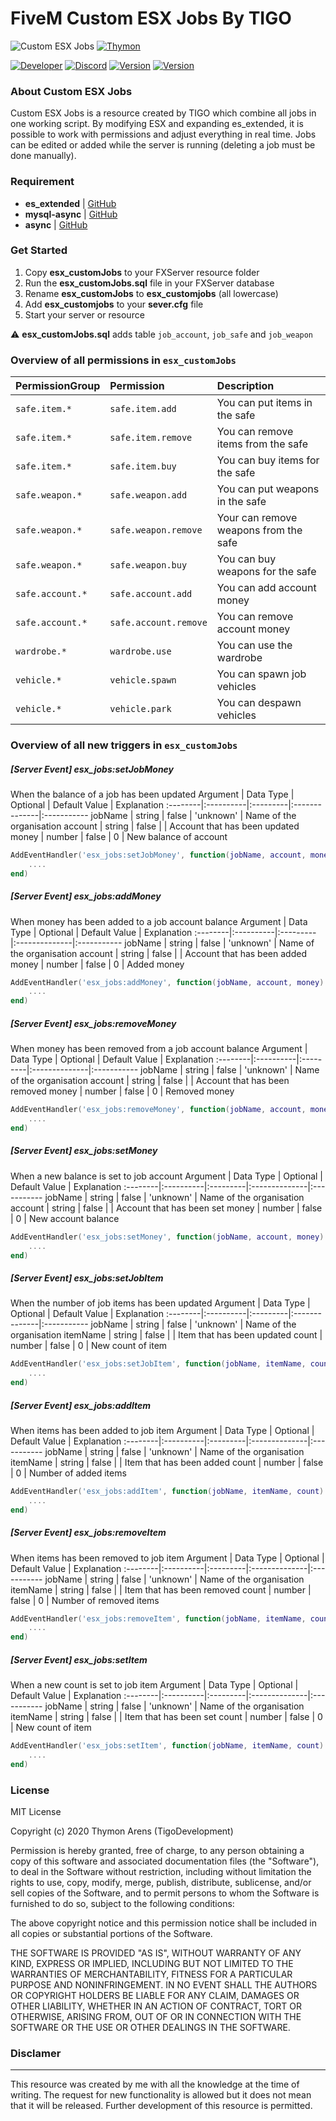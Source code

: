 # FiveM Custom ESX Jobs By TIGO
![Custom ESX Jobs](https://i.imgur.com/GtVGZ0c.png)
[![Thymon](https://i.imgur.com/3EquTNl.jpg)](https://www.tigodev.com)

[![Developer](https://img.shields.io/badge/Developer-TigoDevelopment-darkgreen)](https://github.com/TigoDevelopment)
[![Discord](https://img.shields.io/badge/Discord-Tigo%239999-purple)](https://discordapp.com/users/636509961375055882)
[![Version](https://img.shields.io/badge/Version-1.0.0-darkgreen)](https://github.com/TigoDevelopment/esx_customJobs/blob/master/version)
[![Version](https://img.shields.io/badge/License-MIT-darkgreen)](https://github.com/TigoDevelopment/esx_customJobs/blob/master/LICENSE)

### About Custom ESX Jobs

Custom ESX Jobs is a resource created by TIGO which combine all jobs in one working script. By modifying ESX and expanding es_extended, it is possible to work with permissions and adjust everything in real time. Jobs can be edited or added while the server is running (deleting a job must be done manually).

### Requirement
- **es_extended** | [GitHub](https://github.com/ESX-Org/es_extended)
- **mysql-async** | [GitHub](https://github.com/brouznouf/fivem-mysql-async)
- **async** | [GitHub](https://github.com/ESX-Org/async)

### Get Started
1) Copy **esx_customJobs** to your FXServer resource folder
2) Run the **esx_customJobs.sql** file in your FXServer database
3) Rename **esx_customJobs** to **esx_customjobs** (all lowercase)
4) Add **esx_customjobs** to your **sever.cfg** file
5) Start your server or resource

⚠️ **esx_customJobs.sql** adds table `job_account`, `job_safe` and `job_weapon`

### Overview of all permissions in `esx_customJobs`
PermissionGroup | Permission | Description
:---------------|:-----------|:-----------
`safe.item.*` | `safe.item.add` | You can put items in the safe
`safe.item.*` | `safe.item.remove` | You can remove items from the safe
`safe.item.*` | `safe.item.buy` | You can buy items for the safe
`safe.weapon.*` | `safe.weapon.add` | You can put weapons in the safe
`safe.weapon.*` | `safe.weapon.remove` | Your can remove weapons from the safe
`safe.weapon.*` | `safe.weapon.buy` | You can buy weapons for the safe
`safe.account.*` | `safe.account.add` | You can add account money
`safe.account.*` | `safe.account.remove` | You can remove account money
`wardrobe.*` | `wardrobe.use` | You can use the wardrobe
`vehicle.*` | `vehicle.spawn` | You can spawn job vehicles
`vehicle.*` | `vehicle.park` | You can despawn vehicles

### Overview of all new triggers in `esx_customJobs`

##### [Server Event] esx_jobs:setJobMoney
When the balance of a job has been updated
Argument | Data Type | Optional | Default Value | Explanation
:--------|:----------|:---------|:--------------|:-----------
jobName | string | false | 'unknown' | Name of the organisation
account | string | false | | Account that has been updated
money | number | false | 0 | New balance of account

```lua
AddEventHandler('esx_jobs:setJobMoney', function(jobName, account, money)
    ....
end)
```

##### [Server Event] esx_jobs:addMoney
When money has been added to a job account balance
Argument | Data Type | Optional | Default Value | Explanation
:--------|:----------|:---------|:--------------|:-----------
jobName | string | false | 'unknown' | Name of the organisation
account | string | false | | Account that has been added
money | number | false | 0 | Added money

```lua
AddEventHandler('esx_jobs:addMoney', function(jobName, account, money)
    ....
end)
```

##### [Server Event] esx_jobs:removeMoney
When money has been removed from a job account balance
Argument | Data Type | Optional | Default Value | Explanation
:--------|:----------|:---------|:--------------|:-----------
jobName | string | false | 'unknown' | Name of the organisation
account | string | false | | Account that has been removed
money | number | false | 0 | Removed money

```lua
AddEventHandler('esx_jobs:removeMoney', function(jobName, account, money)
    ....
end)
```

##### [Server Event] esx_jobs:setMoney
When a new balance is set to job account
Argument | Data Type | Optional | Default Value | Explanation
:--------|:----------|:---------|:--------------|:-----------
jobName | string | false | 'unknown' | Name of the organisation
account | string | false | | Account that has been set
money | number | false | 0 | New account balance

```lua
AddEventHandler('esx_jobs:setMoney', function(jobName, account, money)
    ....
end)
```

##### [Server Event] esx_jobs:setJobItem
When the number of job items has been updated
Argument | Data Type | Optional | Default Value | Explanation
:--------|:----------|:---------|:--------------|:-----------
jobName | string | false | 'unknown' | Name of the organisation
itemName | string | false | | Item that has been updated
count | number | false | 0 | New count of item

```lua
AddEventHandler('esx_jobs:setJobItem', function(jobName, itemName, count)
    ....
end)
```

##### [Server Event] esx_jobs:addItem
When items has been added to job item
Argument | Data Type | Optional | Default Value | Explanation
:--------|:----------|:---------|:--------------|:-----------
jobName | string | false | 'unknown' | Name of the organisation
itemName | string | false | | Item that has been added
count | number | false | 0 | Number of added items

```lua
AddEventHandler('esx_jobs:addItem', function(jobName, itemName, count)
    ....
end)
```

##### [Server Event] esx_jobs:removeItem
When items has been removed to job item
Argument | Data Type | Optional | Default Value | Explanation
:--------|:----------|:---------|:--------------|:-----------
jobName | string | false | 'unknown' | Name of the organisation
itemName | string | false | | Item that has been removed
count | number | false | 0 | Number of removed items

```lua
AddEventHandler('esx_jobs:removeItem', function(jobName, itemName, count)
    ....
end)
```

##### [Server Event] esx_jobs:setItem
When a new count is set to job item
Argument | Data Type | Optional | Default Value | Explanation
:--------|:----------|:---------|:--------------|:-----------
jobName | string | false | 'unknown' | Name of the organisation
itemName | string | false | | Item that has been set
count | number | false | 0 | New count of item

```lua
AddEventHandler('esx_jobs:setItem', function(jobName, itemName, count)
    ....
end)
```

### License
MIT License

Copyright (c) 2020 Thymon Arens (TigoDevelopment)

Permission is hereby granted, free of charge, to any person obtaining a copy
of this software and associated documentation files (the "Software"), to deal
in the Software without restriction, including without limitation the rights
to use, copy, modify, merge, publish, distribute, sublicense, and/or sell
copies of the Software, and to permit persons to whom the Software is
furnished to do so, subject to the following conditions:

The above copyright notice and this permission notice shall be included in all
copies or substantial portions of the Software.

THE SOFTWARE IS PROVIDED "AS IS", WITHOUT WARRANTY OF ANY KIND, EXPRESS OR
IMPLIED, INCLUDING BUT NOT LIMITED TO THE WARRANTIES OF MERCHANTABILITY,
FITNESS FOR A PARTICULAR PURPOSE AND NONINFRINGEMENT. IN NO EVENT SHALL THE
AUTHORS OR COPYRIGHT HOLDERS BE LIABLE FOR ANY CLAIM, DAMAGES OR OTHER
LIABILITY, WHETHER IN AN ACTION OF CONTRACT, TORT OR OTHERWISE, ARISING FROM,
OUT OF OR IN CONNECTION WITH THE SOFTWARE OR THE USE OR OTHER DEALINGS IN THE
SOFTWARE.


### Disclamer
---
This resource was created by me with all the knowledge at the time of writing. The request for new functionality is allowed but it does not mean that it will be released. Further development of this resource is permitted.
